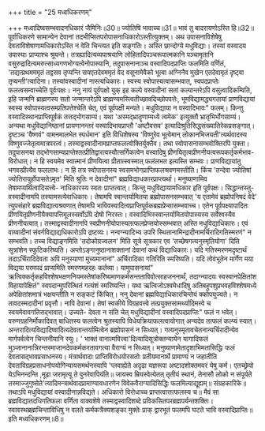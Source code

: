 +++
title = "25 मध्वधिकरणम्"

+++
मध्वादिष्वसम्भवादनधिकारं जैमिनिः॥30॥ ज्योतिषि भावाच्च॥31॥ भावं तु बादरायणोऽस्ति हि॥32॥ पूर्वाधिकरणे सामान्येन देवानां तदभीप्सितपरोपासनाधिकारोऽस्तीत्युक्तम्। अथ उपासनाविशेषेषु देवताविशेषाणामधिकारोऽस्ति न वेति चिन्त्यत इति सङ्गतिः। अस्ति छान्दोग्ये मधुविद्याः। तस्यां वस्वादय उपास्याः प्राप्याश्च श्रूयन्ते। तत्रह्यादित्यव्यपाश्रयाणि लोहितादिपञ्चरूपात्मकानि पञ्चामृतानि वसुरुद्रादित्यमरुत्साध्यगणभोग्यत्वेनोपास्यानि, तदुपासनानाञ्च वस्वादिपदप्राप्तिः फलमिति वर्णितं, 'तद्यत्प्रथमममृतं तद्वसव तृप्यन्ति सयएतदेवममृतं वेद वसूनामेवैको भूत्वा अग्निनैव मुखेन एतदेवामृतं दृष्ट्वा तृप्यन्ती'त्यादिना। तस्यांवस्वादीनां नास्त्यधिकारः। स्वस्य स्वोपास्यत्वासम्भवात्, स्वपदप्राप्तेः फलत्वसम्वाच्चेति पूर्वःपक्षः। ननु नायं पूर्वपक्षो युक् इह कल्पे वस्वादीनां सतां कल्पान्तरेऽपि वसुत्वादिकम्विति, इहि जन्मनि ब्राह्मणस्य सतो जन्मान्तरेऽपि ब्राह्मण्यमस्त्वितीच्छावदिच्छोपपत्तेः, भूमविद्यामद्ध्यगतायां प्राणविद्यायां स्वस्य स्वोपास्यत्वसम्प्रतिपत्तेश्चेति चेत्, एवं पूर्वपक्षी मन्यते। मधुविद्याया न वस्वादिभावः" फलम्। किन्तु वस्वादिस्थानप्राप्तिपूर्वकं तत्तद्भोगसाम्यं। यथा 'अस्मद्भ्रातॄणाम्मध्ये त्वमेक' इत्युक्तौ भ्रातृभिर्भोगसाम्यं। अन्यथा मधुविद्यानिष्ठानां प्रायणानन्तरं वस्वादिभावप्राप्तौ 'अष्टौवसव' इत्यादिश्रुतिसिद्धसंख्यातिरेकप्रसङ्गात्। दृष्टञ्च 'वैष्णवं" वामनमालभेत स्पर्धमान' इति विधिशेषस्य 'विष्णुरेव भूत्वेमान् लोकानभिजयती'त्यर्थवादस्य विष्णुवज्जेतृत्वमात्रपरत्वं। तस्माद्वस्वादीनामप्राप्तफलत्वोक्तिर्युक्तैव। तथा स्वोपासनासम्भवोक्तिरपि युक्ता। तदुपासनया तद्भोगसाम्यप्राप्तेश्तत्प्रीतिद्वारत्वस्यौत्सर्गिकत्वेन वस्वादिषु प्रीणयितृत्वप्रीणनीयत्वरूपकर्तृकर्मभाव- विरोधात्। न हि स्वयमेव स्वात्मानं प्रीणयित्वा प्रीतात्स्वस्मात् फलंलभत इत्यस्ति सम्भवः। प्राणविद्यायांतु भगवत्प्रीत्यैव फललाभः। न हि तत्र स्वोपासनस्य स्वसमभोगप्राप्तिफलश्रवणमस्तीति। किंच 'तन्देवा ज्योतिषां ज्योतिरायुर्होपासतेऽमृत' मिति श्रुतिः न देवादीनां" ब्रह्मविद्याधकारप्राप्त्यर्था। मनुष्याणामिव तेषामप्यर्थित्वादिसत्त्वे- नाधिकारस्य स्वतः प्राप्तत्वात्। किन्तु मधुविद्यायामधिकार इति पूर्वपक्षः। सिद्धान्तस्तु- वस्वादीनामपि तस्यामस्त्येवाधिकारः। तेषामपि स्वान्तर्यामितया ब्रह्मोपासनसम्भवात् 'य एतामेवं ब्रह्मोपनिषदं वेदे' त्युपसंहारे ब्रह्मविद्यात्वश्रवणात् तेषामपि भाविवस्वादित्वप्राप्तिपूर्वकब्रह्मप्रेप्सासम्भवाच्च। एतेन पूर्वपक्ष्यापादितः प्रीणयितृप्रीणनीयैक्यापत्तिमूलस्सर्वोऽपि दोषो निरस्तः। वस्वादिभिस्स्वान्तर्यामितयोपास्यस्य सर्वेश्वस्यैव प्रीणनीयत्वात्। तस्माद्वस्वादीनागपि स्वप्रीणनीयोपास्यतत्फलप्रेप्सयोस्सम्भवात् अस्ति मधुविद्याधिकारः। एवं वाय्वादीनां संवर्गविद्याद्यधिकारोऽपि द्रष्टव्यः। नन्वग्न्यादिभ्य उपरि स्थितानामिन्द्रादीनामर्चिरादिगतिस्मरणं" न सम्भवति। तच्च विद्याङ्गमिति 'तदोकोग्रज्वलन' मिति सूत्रे सूत्रकार एव 'तच्छेषगत्यनुस्मृतियोगा' दिति सूत्रांशेन स्फुटिकरिष्यति। अप्तोऽङ्गानुष्ठानाशक्तानां देवानां कथं विद्याधिकारः। यदि गतिस्मरणमदृष्टार्थं तदाऽर्चिरादिदेवता अपि मनुस्याणां मुच्यमानानां" अर्चिरादिका गतिरिति स्मरिष्यति। यदि त्वेवंभूतेन मार्गेण मया विद्यया परमपदं प्राप्यमिति स्मरणमहरहः कर्तव्या। यामुपासनायां" ऋत्विक्कर्तृकहविश्शेषभक्षणनियमस्तेषांकरिष्यमाणकर्मसन्तताविवोत्साहजननार्थं, तदाग्न्यादयः स्वस्वानपेक्षितांश विहायापेक्षितं" स्वपदान्मुपरित्थितं गत्यंशं स्मरिष्यन्ति। यथा ऋत्विजोऽश्वमेधादिषु अतिबहुपशुप्रभवहविश्शेषमध्ये अपेक्षितांशमात्रं भक्षयन्तीति न सङ्कटं किंचित्। ननु देवानां ब्रह्मविद्याधिकारचिन्तेयं क्कोपयुज्यते। न तावदस्मदादीनां प्रवृत्तौ। नापि देवानां। तेषां स्वकीये विग्रहवत्त्वे तत्प्रयुक्तसामर्थ्यादिमत्त्वे च स्वयमेवावगतिसद्भावात्। उच्यते- देवता न संति चेत् मधुविद्यादीनां वस्वादिपदप्राप्तिः" फलं न भवेत्। वरुणग्रहनिर्मोकादिवत् बाधितस्य फलत्वेन श्रुतस्यापि विधेयक्रियाफलत्वायोगात् अन्यदेव तत्फलं कल्प्यं स्यात्। अन्तरादित्यविद्यादिष्वादित्यदेवतान्तर्यामित्वेन ब्रह्मोपासनं न सिध्यत्। गत्यनुस्मृतावचेतनान्यर्चिरादीन्येव मार्गपर्वत्वेन चिन्तनीयानि स्युः। ' भाक्तं वानात्मवित्त्वा'दित्यादिसूत्रोक्तन्यायेन यागादिफलं भुञ्जानानान्निरन्तरमाजानदेवकर्मकरतावगत्या वैराग्यं न सिध्यत्। मनुष्याणामेतादृशाभिमतासिद्धिः फलं देवतासद्भावप्रसाधनस्य। मंत्रार्थवादाः प्राप्तिविरोधयोरसतोः प्रतीयमानार्थे प्रामाण्यं न जहातीति देवताविग्रहप्रसाधनोपयोगिन्यायसमर्थनस्यापि 'प्लवाह्येते अदृढा यज्ञरूपा अष्टादशोक्तमवरं येषु कर्म। एतच्छ्रेयो येऽभिनन्दन्ति ,मूढा जरामृत्यू ते पुनरेवापियंति॥ जायस्व म्रियस्वेत्येतत् तृतीयं स्थानं, तेनासौ लोको न संपूर्यते तस्माज्जुगुष्सेते'त्यादिमन्त्रार्थवादप्रामाण्यावधारणेन विवेकवैराग्यादिसिद्धिः फलमित्याद्यूह्यम्॥ संग्रहकारिके॥ तथाऽपि मधुविद्यायां वस्वादीनान्नविद्यते। अधिकारो विरोधाच्च प्राप्तत्वात्तत्फलस्य च॥ मैवं सा ब्रह्मविद्यातदधिगतिफला वर्णिता वाक्यशेषे तस्माद्वस्वादिशब्दे प्रविकसितपरब्रह्मपर्यन्तशक्तिः। स्वावस्थब्रह्मचिन्ताविधिषु न वलते कर्मकत्रैक्यशङ्का मुक्तेः प्राक् द्वारभूतं फलमपि घटते भावि वस्वादिप्राप्तिः॥ इति मध्वधिकरणम्॥8॥